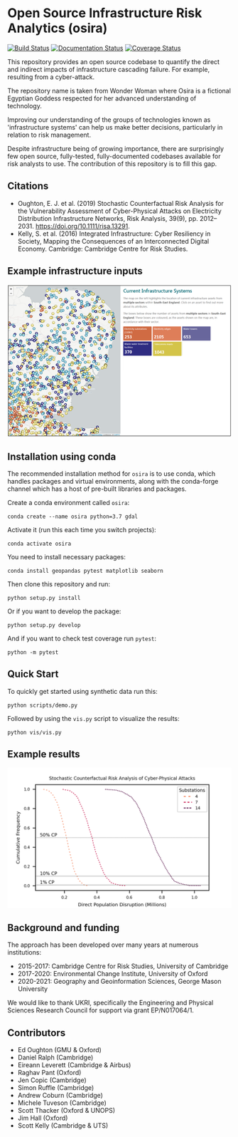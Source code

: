 # Open Source Infrastructure Risk Analytics (osira)

[![Build Status](https://travis-ci.com/edwardoughton/osira.svg?branch=main)](https://travis-ci.com/edwardoughton/osira)
[![Documentation Status](https://readthedocs.org/projects/osira/badge/?version=latest)](https://osira.readthedocs.io/en/latest/?badge=latest)
[![Coverage Status](https://coveralls.io/repos/github/edwardoughton/osira/badge.svg?branch=main)](https://coveralls.io/github/edwardoughton/osira?branch=main)


This repository provides an open source codebase to quantify the direct and indirect impacts
of infrastructure cascading failure. For example, resulting from a cyber-attack.

The repository name is taken from Wonder Woman where Osira is a fictional Egyptian Goddess
respected for her advanced understanding of technology.

Improving our understanding of the groups of technologies known as 'infrastructure systems'
can help us make better decisions, particularly in relation to risk management.

Despite infrastructure being of growing importance, there are surprisingly few open source,
fully-tested, fully-documented codebases available for risk analysts to use. The contribution
of this repository is to fill this gap.


Citations
---------

- Oughton, E. J. et al. (2019) Stochastic Counterfactual Risk Analysis for the Vulnerability
  Assessment of Cyber-Physical  Attacks on Electricity Distribution Infrastructure Networks,
  Risk Analysis, 39(9), pp. 2012–2031. https://doi.org/10.1111/risa.13291.
- Kelly, S. et al. (2016) Integrated Infrastructure: Cyber Resiliency in Society, Mapping the
  Consequences of an Interconnected Digital Economy. Cambridge: Cambridge Centre for Risk
  Studies.


Example infrastructure inputs
-----------------------------
<p align="center">
  <img src="/images/asset_map.png" />
</p>


Installation using conda
------------------------

The recommended installation method for `osira` is to use conda, which handles packages and
virtual environments, along with the conda-forge channel which has a host of pre-built
libraries and packages.

Create a conda environment called `osira`:

    conda create --name osira python=3.7 gdal

Activate it (run this each time you switch projects):

    conda activate osira

You need to install necessary packages:

    conda install geopandas pytest matplotlib seaborn

Then clone this repository and run:

    python setup.py install

Or if you want to develop the package:

    python setup.py develop

And if you want to check test coverage run `pytest`:

    python -m pytest


Quick Start
-----------

To quickly get started using synthetic data run this:

    python scripts/demo.py

Followed by using the `vis.py` script to visualize the results:

    python vis/vis.py


Example results
---------------
![Example](/images/fn_curve.png)


Background and funding
----------------------

The approach has been developed over many years at numerous institutions:

- 2015-2017: Cambridge Centre for Risk Studies, University of Cambridge
- 2017-2020: Environmental Change Institute, University of Oxford
- 2020-2021: Geography and Geoinformation Sciences, George Mason University

We would like to thank UKRI, specifically the Engineering and Physical Sciences Research
Council for support via grant EP/N017064/1.


Contributors
------------
- Ed Oughton (GMU & Oxford)
- Daniel Ralph (Cambridge)
- Eireann Leverett (Cambridge & Airbus)
- Raghav Pant (Oxford)
- Jen Copic (Cambridge)
- Simon Ruffle (Cambridge)
- Andrew Coburn (Cambridge)
- Michele Tuveson (Cambridge)
- Scott Thacker (Oxford & UNOPS)
- Jim Hall (Oxford)
- Scott Kelly (Cambridge & UTS)
